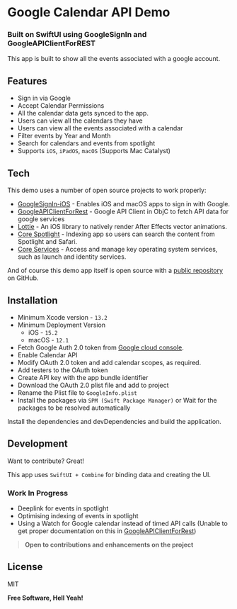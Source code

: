 # Google Calendar API Demo
### Built on SwiftUI using GoogleSignIn and GoogleAPIClientForREST

This app is built to show all the events associated with a google account.

## Features

- Sign in via Google
- Accept Calendar Permissions
- All the calendar data gets synced to the app.
- Users can view all the calendars they have
- Users can view all the events associated with a calendar
- Filter events by Year and Month
- Search for calendars and events from spotlight
- Supports `iOS`, `iPadOS`, `macOS` (Supports Mac Catalyst)

## Tech

This demo uses a number of open source projects to work properly:

- [GoogleSignIn-iOS](https://github.com/google/GoogleSignIn-iOS) - Enables iOS and macOS apps to sign in with Google.
- [GoogleAPIClientForRest](https://github.com/google/google-api-objectivec-client-for-rest) - Google API Client in ObjC to fetch API data for google services
- [Lottie](https://github.com/airbnb/lottie-ios) - An iOS library to natively render After Effects vector animations.
- [Core Spotlight](https://developer.apple.com/documentation/corespotlight) - Indexing app so users can search the content from Spotlight and Safari.
- [Core Services](https://developer.apple.com/documentation/coreservices/) - Access and manage key operating system services, such as launch and identity services.

And of course this demo app itself is open source with a [public repository](https://github.com/ipratikk-work/Google-Calendar-API-Demo/) on GitHub.

## Installation

- Minimum Xcode version - `13.2`
- Minimum Deployment Version
    - iOS - `15.2`
    - macOS - `12.1`
- Fetch Google Auth 2.0 token from [Google cloud console](https://console.cloud.google.com/apis/credentials).
- Enable Calendar API
- Modify OAuth 2.0 token and add calendar scopes, as required.
- Add testers to the OAuth token
- Create API key with the app bundle identifier
- Download the OAuth 2.0 plist file and add to project
- Rename the Plist file to `GoogleInfo.plist`
- Install the packages via `SPM (Swift Package Manager)` or Wait for the packages to be resolved automatically

Install the dependencies and devDependencies and build the application.

## Development

Want to contribute? Great!

This app uses `SwiftUI + Combine` for binding data and creating the UI.


### Work In Progress
- Deeplink for events in spotlight
- Optimising indexing of events in spotlight
- Using a Watch for Google calendar instead of timed API calls (Unable to get proper documentation on this in [GoogleAPIClientForRest](https://github.com/google/google-api-objectivec-client-for-rest))

> **Open to contributions and enhancements on the project**

## License

MIT

**Free Software, Hell Yeah!**
